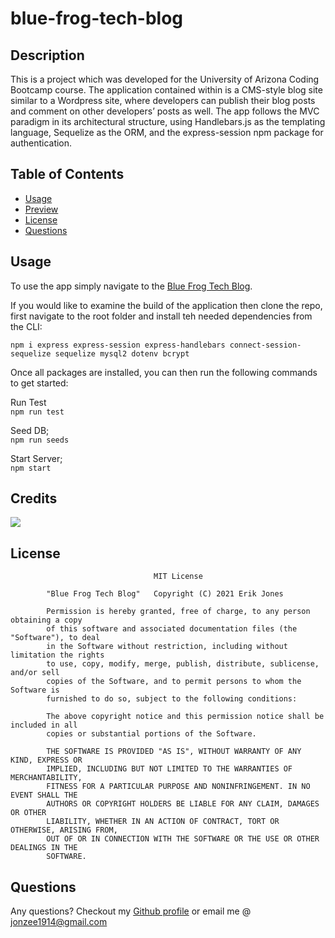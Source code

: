 # blue-frog-tech-blog

## Description 

This is a project which was developed for the University of Arizona Coding Bootcamp course. The application contained within is a CMS-style blog site similar to a Wordpress site, where developers can publish their blog posts and comment on other developers’ posts as well. The app follows the MVC paradigm in its architectural structure, using Handlebars.js as the templating language, Sequelize as the ORM, and the express-session npm package for authentication.

## Table of Contents 

* [Usage](#usage)
* [Preview](#preview)
* [License](#license)
* [Questions](#questions)

## Usage 
To use the app simply navigate to the [Blue Frog Tech Blog](https://blue-frog-tech-blog.herokuapp.com/).  
  
If you would like to examine the build of the application then clone the repo, first navigate to the root folder and install teh needed dependencies from the CLI:     

`npm i express express-session express-handlebars connect-session-sequelize sequelize mysql2 dotenv bcrypt `


Once all packages are installed, you can then run the following commands to get started:

Run Test    
`npm run test`     

Seed DB;   
`npm run seeds`     

Start Server;     
`npm start`     

## Credits

[![](https://github.com/Jonzee1914/GOAT-maker-note-taker/blob/main/GOAT-Maker-Note-Taker.gif?raw=true)](https://goat-maker-note-taker.herokuapp.com/)

## License

    								MIT License

    		"Blue Frog Tech Blog"   Copyright (C) 2021 Erik Jones

    		Permission is hereby granted, free of charge, to any person obtaining a copy
    		of this software and associated documentation files (the "Software"), to deal
    		in the Software without restriction, including without limitation the rights
    		to use, copy, modify, merge, publish, distribute, sublicense, and/or sell
    		copies of the Software, and to permit persons to whom the Software is
    		furnished to do so, subject to the following conditions:

    		The above copyright notice and this permission notice shall be included in all
    		copies or substantial portions of the Software.

    		THE SOFTWARE IS PROVIDED "AS IS", WITHOUT WARRANTY OF ANY KIND, EXPRESS OR
    		IMPLIED, INCLUDING BUT NOT LIMITED TO THE WARRANTIES OF MERCHANTABILITY,
    		FITNESS FOR A PARTICULAR PURPOSE AND NONINFRINGEMENT. IN NO EVENT SHALL THE
    		AUTHORS OR COPYRIGHT HOLDERS BE LIABLE FOR ANY CLAIM, DAMAGES OR OTHER
    		LIABILITY, WHETHER IN AN ACTION OF CONTRACT, TORT OR OTHERWISE, ARISING FROM,
    		OUT OF OR IN CONNECTION WITH THE SOFTWARE OR THE USE OR OTHER DEALINGS IN THE
    		SOFTWARE.


## Questions

Any questions? Checkout my [Github profile](https://github.com/Jonzee1914) or email me @ [jonzee1914@gmail.com](mailto:jonzee1914@gmail.com)
